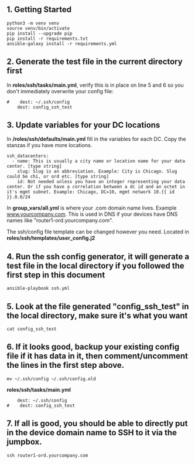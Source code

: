 ## 1. Getting Started

```
python3 -m venv venv
source venv/bin/activate
pip install --upgrade pip
pip install -r requirements.txt
ansible-galaxy install -r requirements.yml
```

## 2. Generate the test file in the current directory first
In **roles/ssh/tasks/main.yml**, verify this is in place on line 5 and 6 so you don't immediately overwrite your config file:

```
#    dest: ~/.ssh/config
    dest: config_ssh_test
```

## 3. Update variables for your DC locations
In **/roles/ssh/defaults/main.yml** fill in the variables for each DC. Copy the stanzas if you have more locations. 
```
ssh_datacenters:
  - name: This is usually a city name or location name for your data center. [type string]
    slug: Slug is an abbreviation. Example: City is Chicago. Slug could be chi, or ord etc. [type string]
    id: Not needed unless you have an integer representing your data center. Or if you have a correlation between a dc id and an octet in it's mgmt subnet. Example: Chicago, DC=10, mgmt network 10.{{ id }}.0.0/24
```

In **group_vars/all.yml** is where your .com domain name lives. Example www.yourcompany.com. This is used in DNS if your devices have DNS names like "router1-ord.yourcompany.com".

The ssh/config file template can be changed however you need. Located in **roles/ssh/templates/user_config.j2**

## 4. Run the ssh config generator, it will generate a test file in the local directory if you followed the first step in this document
```
ansible-playbook ssh.yml
```

## 5. Look at the file generated "config_ssh_test" in the local directory, make sure it's what you want

```
cat config_ssh_test
```

## 6. If it looks good, backup your existing config file if it has data in it, then comment/uncomment the lines in the first step above.
```
mv ~/.ssh/config ~/.ssh/config.old
```

**roles/ssh/tasks/main.yml**
```
    dest: ~/.ssh/config
#    dest: config_ssh_test
```

## 7. If all is good, you should be able to directly put in the device domain name to SSH to it via the jumpbox.

```
ssh router1-ord.yourcompany.com
```